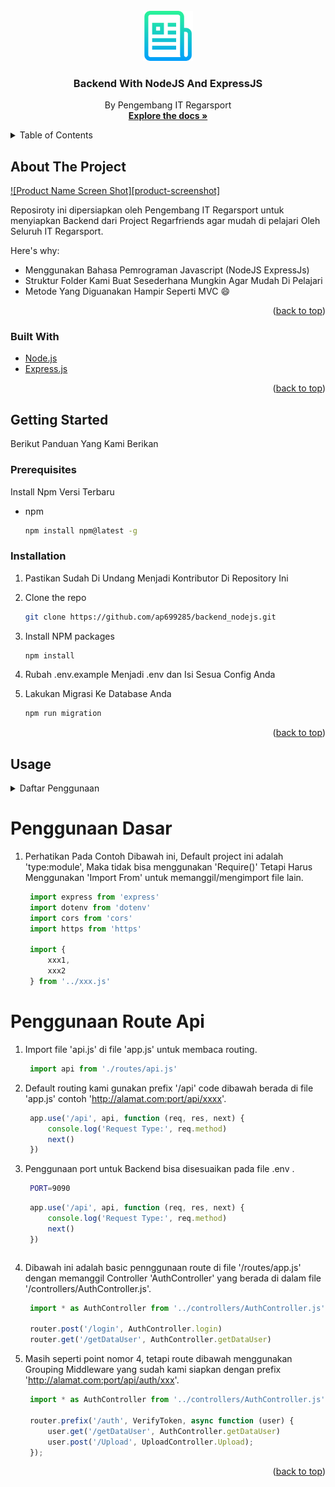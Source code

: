 <div id="top"></div>
<!--
*** Thanks for checking out the Best-README-Template. If you have a suggestion
*** that would make this better, please fork the repo and create a pull request
*** or simply open an issue with the tag "enhancement".
*** Don't forget to give the project a star!
*** Thanks again! Now go create something AMAZING! :D
-->



<!-- PROJECT SHIELDS -->
<!--
*** I'm using markdown "reference style" links for readability.
*** Reference links are enclosed in brackets [ ] instead of parentheses ( ).
*** See the bottom of this document for the declaration of the reference variables
*** for contributors-url, forks-url, etc. This is an optional, concise syntax you may use.
*** https://www.markdownguide.org/basic-syntax/#reference-style-links
-->




<!-- PROJECT LOGO -->
<br />
<div align="center">
  <a href="https://github.com/othneildrew/Best-README-Template">
    <img src="images/logo.png" alt="Logo" width="80" height="80">
  </a>

  <h3 align="center">Backend With NodeJS And ExpressJS</h3>

  <p align="center">
    By Pengembang IT Regarsport
    <br />
    <a href="https://github.com/ap699285/backend_nodejs"><strong>Explore the docs »</strong></a>
  </p>
</div>



<!-- TABLE OF CONTENTS -->
<details>
  <summary>Table of Contents</summary>
  <ol>
    <li>
      <a href="#about-the-project">About The Project</a>
      <ul>
        <li><a href="#built-with">Built With</a></li>
      </ul>
    </li>
    <li>
      <a href="#getting-started">Getting Started</a>
      <ul>
        <li><a href="#prerequisites">Prerequisites</a></li>
        <li><a href="#installation">Installation</a></li>
      </ul>
    </li>
    <li><a href="#usage">Usage</a></li>
  </ol>
</details>



<!-- ABOUT THE PROJECT -->
## About The Project

[![Product Name Screen Shot][product-screenshot]](https://example.com)

Reposiroty ini dipersiapkan oleh Pengembang IT Regarsport untuk menyiapkan Backend dari Project Regarfriends agar mudah di pelajari Oleh Seluruh IT Regarsport.

Here's why:
* Menggunakan Bahasa Pemrograman Javascript (NodeJS ExpressJs)
* Struktur Folder Kami Buat Sesederhana Mungkin Agar Mudah Di Pelajari
* Metode Yang Diguanakan Hampir Seperti MVC :smile:

<p align="right">(<a href="#top">back to top</a>)</p>



### Built With

* [Node.js](https://nodejs.org/)
* [Express.js](https://expressjs.com/)

<p align="right">(<a href="#top">back to top</a>)</p>



<!-- GETTING STARTED -->
## Getting Started

Berikut Panduan Yang Kami Berikan

### Prerequisites

Install Npm Versi Terbaru
* npm
  ```sh
  npm install npm@latest -g
  ```

### Installation

1. Pastikan Sudah Di Undang Menjadi Kontributor Di Repository Ini
2. Clone the repo
   ```sh
   git clone https://github.com/ap699285/backend_nodejs.git
   ```
3. Install NPM packages
   ```sh
   npm install
   ```
4. Rubah .env.example Menjadi .env dan Isi Sesua Config Anda

5. Lakukan Migrasi Ke Database Anda
   ```sh
   npm run migration
   ```


<p align="right">(<a href="#top">back to top</a>)</p>



<!-- USAGE EXAMPLES -->
## Usage

<details>
  <summary>Daftar Penggunaan</summary>
  <ol>
    <li><a href="#penggunaan-dasar">Penggunaan Dasar</a>
    </li>
    <li><a href="#penggunaan-route-api">Penggunaan Route Api</a>
    </li>
    <li><a href="#usage">Usage</a></li>
  </ol>
</details>

# Penggunaan Dasar

1. Perhatikan Pada Contoh Dibawah ini, Default project ini adalah 'type:module', Maka tidak bisa menggunakan 'Require()' Tetapi Harus Menggunakan 'Import From' untuk memanggil/mengimport file lain.
   ```js
    import express from 'express'
    import dotenv from 'dotenv'
    import cors from 'cors'
    import https from 'https'

    import {
        xxx1,
        xxx2
    } from '../xxx.js'
   ```

# Penggunaan Route Api

1. Import file 'api.js' di file 'app.js' untuk membaca routing.
   ```js
    import api from './routes/api.js'
   ```

2. Default routing kami gunakan prefix '/api' code dibawah berada di file 'app.js' contoh 'http://alamat.com:port/api/xxxx'.
   ```js
    app.use('/api', api, function (req, res, next) {
        console.log('Request Type:', req.method)
        next()
    })
   ```

3. Penggunaan port untuk Backend bisa disesuaikan pada file .env .
   ```sh
    PORT=9090
   ```
   ```js
    app.use('/api', api, function (req, res, next) {
        console.log('Request Type:', req.method)
        next()
    })
   ```
   ```

4. Dibawah ini adalah basic pennggunaan route di file '/routes/app.js' dengan memanggil Controller 'AuthController' yang berada di dalam file '/controllers/AuthController.js'.
   ```js
    import * as AuthController from '../controllers/AuthController.js'

    router.post('/login', AuthController.login)
    router.get('/getDataUser', AuthController.getDataUser)
   ```

4. Masih seperti point nomor 4, tetapi route dibawah menggunakan Grouping Middleware yang sudah kami siapkan dengan prefix 'http://alamat.com:port/api/auth/xxx'.
   ```js
    import * as AuthController from '../controllers/AuthController.js'

    router.prefix('/auth', VerifyToken, async function (user) {
        user.get('/getDataUser', AuthController.getDataUser)
        user.post('/Upload', UploadController.Upload);
    });
   ```

<p align="right">(<a href="#top">back to top</a>)</p>
